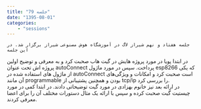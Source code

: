 ```yaml
---
title: "جلسه 79"
date: "1395-08-01"
categories:
    - "sessions"
---
```

    جلسه هفتاد و نهم شیراز لاگ در آموزشگاه هوش مصنوعی شیراز برگزار شد. در این جلسه
در ابتدا پویا در مورد پروژه هایش در گیت هاب صحبت کرد و به معرفی و توضیح اولین
پروژه اش تحت عنوان autoConnect پرداخت. سپس در مورد ماژول esp8266 که یکی از
ماژول های استفاده شده در autoConnect است صحبت کرد و امکانات و ویژگی‌های آن
مانند programmable بودن و همچنین پشتیبانی از tcp/ip را بررسی کرد.  
در ارائه بعد نیز خانوم بهزادی در مورد گیت توضیحاتی دادند. در ابتدا کمی در مورد
چیستیت گیت صحبت کرده و سپس با ارائه یک مثال دستورات مختلف آن را برای اعضا
معرفی کردند.

